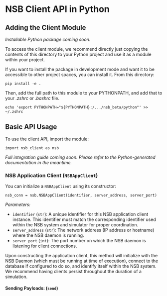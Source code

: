 # NSB Client API in Python

## Adding the Client Module
_Installable Python package coming soon._

To access the client module, we recommend directly just copying the contents 
of this directory to your Python project and use it as a module within your 
project.

If you want to install the package in development mode and want it to be 
accessible to other project spaces, you can install it. From this directory:
```
pip install -e .
```
Then, add the full path to this module to your PYTHONPATH, and add that to your
_.zshrc_ or _.bashrc_ file.
```
echo 'export PYTHONPATH="${PYTHONPATH}:/.../nsb_beta/python"' >> ~/.zshrc
```

## Basic API Usage

To use the client API, import the module:
```
import nsb_client as nsb
```
_Full integration guide coming soon. Please refer to the Python-generated 
documentation in the meantime._

### NSB Application Client (`NSBAppClient`)

You can initialize a `NSBAppClient` using its constructor:
```
nsb_conn = nsb.NSBAppClient(identifier, server_address, server_port)
```
*Parameters:*
- `identifier` (`str`): A unique identifier for this NSB application client 
instance. This identifier must match the corresponding identifier used within 
the NSB system and simulator for proper coordination.
- `server_address` (`str`): The network address (IP address or hostname) where 
the NSB daemon is running.
- `server_port` (`int`): The port number on which the NSB daemon is listening 
for client connections.

Upon constructing the application client, this method will initialize with the 
NSB Daemon (which must be running at time of execution), connect to the database
if configured to do so, and identify itself within the NSB system. We recommend 
having clients persist throughout the duration of a simulation.

#### Sending Payloads: (`send`)